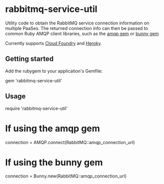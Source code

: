 # rabbitmq-service-util

Utility code to obtain the RabbitMQ service connection information on
multiple PaaSes.  The returned connection info can then be passed to
common Ruby AMQP client libraries, such as the
[amqp gem](https://github.com/ruby-amqp/amqp) or
[bunny gem](https://github.com/ruby-amqp/bunny)

Currently supports [Cloud Foundry](http://www.cloudfoundry.com) and
[Heroky](http://heroku.com).

## Getting started

Add the rubygem to your application's Gemfile:

  gem 'rabbitmq-service-util'

## Usage

  require 'rabbitmq-service-util'

  # If using the amqp gem
  connection = AMQP.connect(RabbitMQ::amqp_connection_url)

  # If using the bunny gem
  connection = Bunny.new(RabbitMQ::amqp_connection_url)
